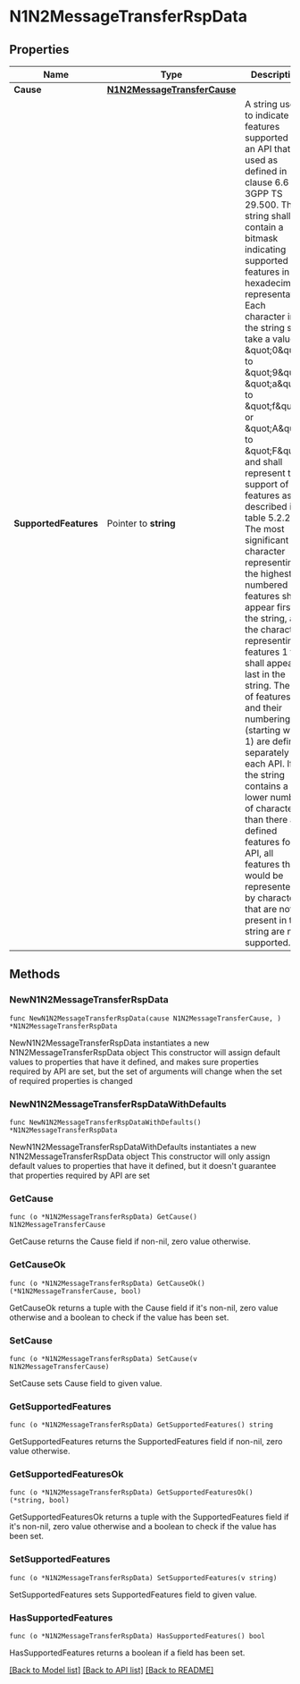 # N1N2MessageTransferRspData

## Properties

Name | Type | Description | Notes
------------ | ------------- | ------------- | -------------
**Cause** | [**N1N2MessageTransferCause**](N1N2MessageTransferCause.md) |  | 
**SupportedFeatures** | Pointer to **string** | A string used to indicate the features supported by an API that is used as defined in clause  6.6 in 3GPP TS 29.500. The string shall contain a bitmask indicating supported features in  hexadecimal representation Each character in the string shall take a value of \&quot;0\&quot; to \&quot;9\&quot;,  \&quot;a\&quot; to \&quot;f\&quot; or \&quot;A\&quot; to \&quot;F\&quot; and shall represent the support of 4 features as described in  table 5.2.2-3. The most significant character representing the highest-numbered features shall  appear first in the string, and the character representing features 1 to 4 shall appear last  in the string. The list of features and their numbering (starting with 1) are defined  separately for each API. If the string contains a lower number of characters than there are  defined features for an API, all features that would be represented by characters that are not  present in the string are not supported.  | [optional] 

## Methods

### NewN1N2MessageTransferRspData

`func NewN1N2MessageTransferRspData(cause N1N2MessageTransferCause, ) *N1N2MessageTransferRspData`

NewN1N2MessageTransferRspData instantiates a new N1N2MessageTransferRspData object
This constructor will assign default values to properties that have it defined,
and makes sure properties required by API are set, but the set of arguments
will change when the set of required properties is changed

### NewN1N2MessageTransferRspDataWithDefaults

`func NewN1N2MessageTransferRspDataWithDefaults() *N1N2MessageTransferRspData`

NewN1N2MessageTransferRspDataWithDefaults instantiates a new N1N2MessageTransferRspData object
This constructor will only assign default values to properties that have it defined,
but it doesn't guarantee that properties required by API are set

### GetCause

`func (o *N1N2MessageTransferRspData) GetCause() N1N2MessageTransferCause`

GetCause returns the Cause field if non-nil, zero value otherwise.

### GetCauseOk

`func (o *N1N2MessageTransferRspData) GetCauseOk() (*N1N2MessageTransferCause, bool)`

GetCauseOk returns a tuple with the Cause field if it's non-nil, zero value otherwise
and a boolean to check if the value has been set.

### SetCause

`func (o *N1N2MessageTransferRspData) SetCause(v N1N2MessageTransferCause)`

SetCause sets Cause field to given value.


### GetSupportedFeatures

`func (o *N1N2MessageTransferRspData) GetSupportedFeatures() string`

GetSupportedFeatures returns the SupportedFeatures field if non-nil, zero value otherwise.

### GetSupportedFeaturesOk

`func (o *N1N2MessageTransferRspData) GetSupportedFeaturesOk() (*string, bool)`

GetSupportedFeaturesOk returns a tuple with the SupportedFeatures field if it's non-nil, zero value otherwise
and a boolean to check if the value has been set.

### SetSupportedFeatures

`func (o *N1N2MessageTransferRspData) SetSupportedFeatures(v string)`

SetSupportedFeatures sets SupportedFeatures field to given value.

### HasSupportedFeatures

`func (o *N1N2MessageTransferRspData) HasSupportedFeatures() bool`

HasSupportedFeatures returns a boolean if a field has been set.


[[Back to Model list]](../README.md#documentation-for-models) [[Back to API list]](../README.md#documentation-for-api-endpoints) [[Back to README]](../README.md)


